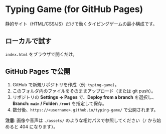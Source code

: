 # Typing Game (for GitHub Pages)

静的サイト（HTML/CSS/JS）だけで動くタイピングゲームの最小構成です。

## ローカルで試す
`index.html` をブラウザで開くだけ。

## GitHub Pages で公開
1. GitHub で新規リポジトリを作成（例: `typing-game`）。
2. このフォルダ内のファイルをそのままアップロード（または git push）。
3. リポジトリの **Settings → Pages** で、**Deploy from a branch** を選択し、
   **Branch: `main` / Folder: `/root`** を指定して保存。
4. 数分後、`https://<username>.github.io/typing-game/` で公開されます。

**注意**: 画像や音声は `./assets/` のような相対パスで参照してください（`/` から始めると 404 になります）。

